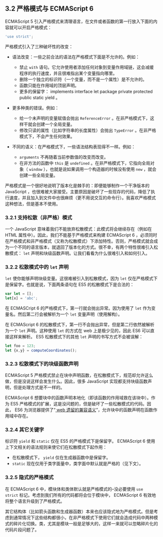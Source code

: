 ## 3.2 严格模式与 ECMAScript 6

ECMAScript 5 引入严格模式来清理语言，在文件或者函数的第一行放入下面的内容就可以开启严格模式：

```js
'use strict';
```

严格模式引入了三种破坏性的改变：

* 语法改变：一些之前合法的语法在严格模式下面是不允许的。例如：
    * 禁止 `with` 语句。它允许使用者添加任何对象到变量作用域链，这会减缓程序的执行速度，并且很难指出某个变量指向哪里。
    * 删除一个独立的标识符（一个变量，而不是一个属性）是不允许的。
    * 函数只能在作用域的顶层声明。
    * 更多的保留字： implements interface let package private protected public static yield 。

* 更多种类的错误。例如：
    * 给一个未声明的变量赋值会抛出 `ReferenceError` 。在非严格模式下，这样干就会创建一个全局变量。
    * 修改只读的属性（比如字符串的长度属性）会抛出 `TypeError` 。在非严格模式下，不会产生任何效果。

* 不同的语义：在严格模式下，一些语法结构表现得不一样。例如：
    * `arguments` 不再随着当前参数值的改变而改变。
    * 在非方法的函数中 `this` 是 `undefined` 。在非严格模式下，它指向全局对象（ `window` ），也就是说如果调用一个构造器的时候没有使用 `new` ，就会创建一些全局变量。

严格模式是一个很好地说明了版本化是棘手的：即便能够制作一个干净版本的 JavaScript ，也很难被大家接受。主要原因是破坏了一些现存的代码，降低了执行速度，并且加入到文件中也很麻烦（更不用说交互的命令行）。我喜欢严格模式这种想法，但是基本不使用。

### 3.2.1 支持松散（非严格）模式

一个 JavaScript 意味着我们不能放弃松散模式：此模式将会继续存在（例如在 HTML 属性中）。因此，我们不能基于严格模式来构建 ECMAScript 6 ，必须同时在严格模式和非严格模式（又称为松散模式）下添加特性。否则，严格模式就会成为一个不同的语言版本，就退回了版本化的方式。很不幸，有两个特性很难引入松散模式： `let` 声明和块级函数声明。让我们看看为什么很难引入和如何引入。

### 3.2.2 松散模式中的 `let` 声明

`let` 使你能够声明块级变量。这很难被引入到松散模式，因为 `let` 仅在严格模式下是保留字。也就是说，下面两条语句在 ES5 的松散模式下是合法的：

```js
var let = [];
let[x] = 'abc';
```

在 ECMASCript 6 的严格模式下，第一行就会抛出异常。因为使用了 `let` 作为变量名。然后第二行会被解析为一个 `let` 变量声明（使用解构）。

在 ECMAScript 6 的松散模式下，第一行不会抛出异常，但是第二行依然被解析为一个 `let` 声明。这种使用 `let` 的方式在 web 上是极少见的，因此 ES6 可以直接这样来解析。 ES5 松散模式下的其他 `let` 声明的书写方式不会被误解：

```js
let foo = 123;
let {x,y} = computeCoordinates();
```

### 3.2.3 松散模式下的块级函数声明

ECMAScript 5 严格模式禁止在块中声明函数，在松散模式下，规范却允许这么做，但是没说这样会发生什么。因此，很多 JavaScript 实现都支持块级函数声明，但是处理方式是不一样的。

ECMAScript 6 想要块中的函数声明本地化（即该函数的作用域救在该块中）。作为 ES5 严格模式的扩展，这是没问题的，但是破坏了一些松散模式的代码。因此， ES6 为浏览器提供了“[ web 遗留的兼容语义](http://www.ecma-international.org/ecma-262/6.0/#sec-block-level-function-declarations-web-legacy-compatibility-semantics)”，允许块中的函数声明在函数作用域中存在。

### 3.2.4 其它关键字

标识符 `yield` 和 `static` 仅在 ES5 的严格模式下是保留字。 ECMAScript 6 使用上下文相关的语法规则来使它们在松散模式下起作用：

* 在松散模式下， `yield` 仅在生成器函数中是保留字。
* `static` 现在仅用于类字面量中，类字面中默认就是严格的（见下文）。

### 3.2.5 隐式的严格模式

在 ECMAScript 6 中，模块体和类体默认就是严格模式的–没必要使用 `use strict` 标记。考虑到我们所有的代码都将会位于模块中， ECMAScript 6 有效地将整个语言升级到了严格模式。

其它结构体（比如箭头函数和生成器函数）本来也应该隐式地为严格模式。但是考虑到通常情况下这些结构都很小，在非严格模式下使用它们就会造成代码中两种模式的碎片化切换。类，尤其是模块一般是足够大的，这样一来就可以忽略碎片化的代码片段问题了。


